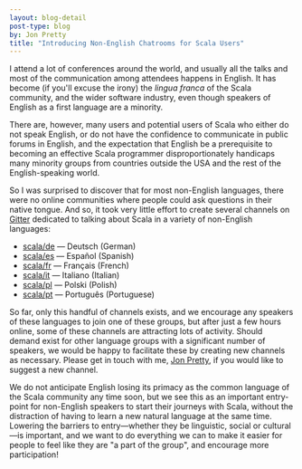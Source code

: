 ```yaml
---
layout: blog-detail
post-type: blog
by: Jon Pretty
title: "Introducing Non-English Chatrooms for Scala Users"
---
```


I attend a lot of conferences around the world, and usually all the talks and
most of the communication among attendees happens in English. It has become (if
you'll excuse the irony) the *lingua franca* of the Scala community, and the
wider software industry, even though speakers of English as a first language
are a minority.

There are, however, many users and potential users of Scala who either do not
speak English, or do not have the confidence to communicate in public forums in
English, and the expectation that English be a prerequisite to becoming an
effective Scala programmer disproportionately handicaps many minority groups
from countries outside the USA and the rest of the English-speaking world.

So I was surprised to discover that for most non-English languages, there were
no online communities where people could ask questions in their native tongue.
And so, it took very little effort to create several channels on
[Gitter](https://gitter.im/) dedicated to talking about Scala in a variety of
non-English languages:

- [scala/de](https://gitter.im/scala/de) — Deutsch (German)
- [scala/es](https://gitter.im/scala/es) — Español (Spanish)
- [scala/fr](https://gitter.im/scala/fr) — Français (French)
- [scala/it](https://gitter.im/scala/it) — Italiano (Italian)
- [scala/pl](https://gitter.im/scala/pl) — Polski (Polish)
- [scala/pt](https://gitter.im/scala/pt) — Português (Portuguese)

So far, only this handful of channels exists, and we encourage any speakers of
these languages to join one of these groups, but after just a few hours online,
some of these channels are attracting lots of activity. Should demand exist for
other language groups with a significant number of speakers, we would be happy
to facilitate these by creating new channels as necessary. Please get in touch
with me, [Jon Pretty](https://twitter.com/propensive/), if you would like to
suggest a new channel.

We do not anticipate English losing its primacy as the common language of the
Scala community any time soon, but we see this as an important entry-point for
non-English speakers to start their journeys with Scala, without the
distraction of having to learn a new natural language at the same time.
Lowering the barriers to entry—whether they be linguistic, social or
cultural—is important, and we want to do everything we can to make it easier
for people to feel like they are "a part of the group", and encourage more
participation!

